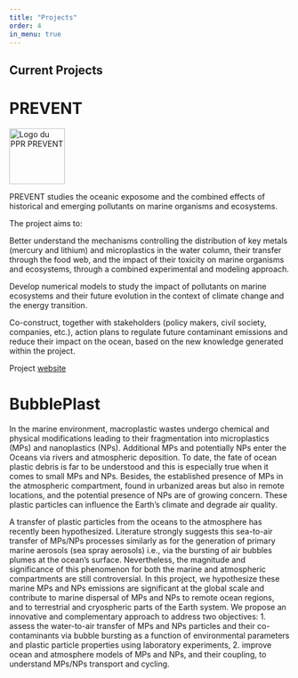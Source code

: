 ```yaml
---
title: "Projects"
order: 4
in_menu: true
---
```

## Current Projects
# PREVENT 
<img src="{% link images/logo.jpeg %}" alt="Logo du PPR PREVENT" width="100">

PREVENT studies the oceanic exposome and the combined effects of historical and emerging pollutants on marine organisms and ecosystems.

The project aims to:

Better understand the mechanisms controlling the distribution of key metals (mercury and lithium) and microplastics in the water column, their transfer through the food web, and the impact of their toxicity on marine organisms and ecosystems, through a combined experimental and modeling approach.

Develop numerical models to study the impact of pollutants on marine ecosystems and their future evolution in the context of climate change and the energy transition.

Co-construct, together with stakeholders (policy makers, civil society, companies, etc.), action plans to regulate future contaminant emissions and reduce their impact on the ocean, based on the new knowledge generated within the project.

Project [website](https://prevent.lsce.ipsl.fr/)

# BubblePlast
In the marine environment, macroplastic wastes undergo chemical and physical modifications leading to their fragmentation into microplastics (MPs) and nanoplastics (NPs). Additional MPs and potentially NPs enter the Oceans via rivers and atmospheric deposition. To date, the fate of ocean plastic debris is far to be understood and this is especially true when it comes to small MPs and NPs. Besides, the established presence of MPs in the atmospheric compartment, found in urbanized areas but also in remote locations, and the potential presence of NPs are of growing concern. These plastic particles can influence the Earth’s climate and degrade air quality.

A transfer of plastic particles from the oceans to the atmosphere has recently been hypothesized. Literature strongly suggests this sea-to-air transfer of MPs/NPs processes similarly as for the generation of primary marine aerosols (sea spray aerosols) i.e., via the bursting of air bubbles plumes at the ocean’s surface. Nevertheless, the magnitude and significance of this phenomenon for both the marine and atmospheric compartments are still controversial. In this project, we hypothesize these marine MPs and NPs emissions are significant at the global scale and contribute to marine dispersal of MPs and NPs to remote ocean regions, and to terrestrial and cryospheric parts of the Earth system. We propose an innovative and complementary approach to address two objectives: 1. assess the water-to-air transfer of MPs and NPs particles and their co-contaminants via bubble bursting as a function of environmental parameters and plastic particle properties using laboratory experiments, 2. improve ocean and atmosphere models of MPs and NPs, and their coupling, to understand MPs/NPs transport and cycling. 